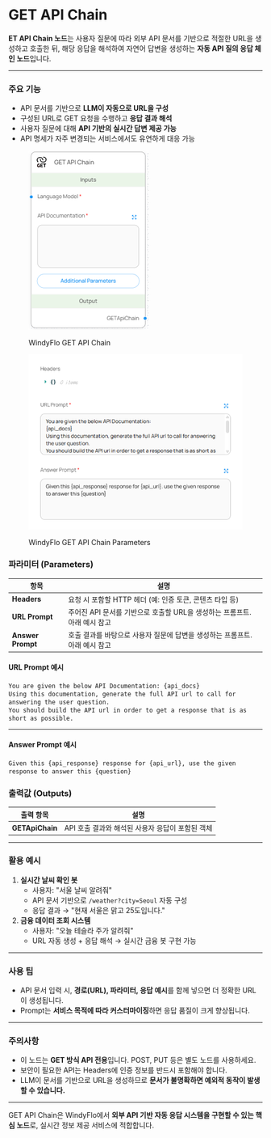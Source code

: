 # GET API Chain

**ET API Chain 노드**는 사용자 질문에 따라 외부 API 문서를 기반으로 적절한 URL을 생성하고 호출한 뒤, 해당 응답을 해석하여 자연어 답변을 생성하는 **자동 API 질의 응답 체인 노드**입니다.

***

### 주요 기능

* API 문서를 기반으로 **LLM이 자동으로 URL을 구성**
* 구성된 URL로 GET 요청을 수행하고 **응답 결과 해석**
* 사용자 질문에 대해 **API 기반의 실시간 답변 제공 가능**
* API 명세가 자주 변경되는 서비스에서도 유연하게 대응 가능

<figure><img src="../../../.gitbook/assets/스크린샷 2025-05-09 163514.png" alt=""><figcaption><p>WindyFlo GET API Chain</p></figcaption></figure>

<figure><img src="../../../.gitbook/assets/스크린샷 2025-05-09 163527.png" alt=""><figcaption><p>WindyFlo GET API Chain Parameters</p></figcaption></figure>

### 파라미터 (Parameters)

| 항목                | 설명                                            |
| ----------------- | --------------------------------------------- |
| **Headers**       | 요청 시 포함할 HTTP 헤더 (예: 인증 토큰, 콘텐츠 타입 등)         |
| **URL Prompt**    | 주어진 API 문서를 기반으로 호출할 URL을 생성하는 프롬프트. 아래 예시 참고 |
| **Answer Prompt** | 호출 결과를 바탕으로 사용자 질문에 답변을 생성하는 프롬프트. 아래 예시 참고   |

#### URL Prompt 예시

```
You are given the below API Documentation: {api_docs}
Using this documentation, generate the full API url to call for answering the user question.
You should build the API url in order to get a response that is as short as possible.
```

***

#### Answer Prompt 예시

```
Given this {api_response} response for {api_url}, use the given response to answer this {question}
```

### 출력값 (Outputs)

| 출력 항목           | 설명                            |
| --------------- | ----------------------------- |
| **GETApiChain** | API 호출 결과와 해석된 사용자 응답이 포함된 객체 |

***

### 활용 예시

1. **실시간 날씨 확인 봇**
   * 사용자: "서울 날씨 알려줘"
   * API 문서 기반으로 `/weather?city=Seoul` 자동 구성
   * 응답 결과 → "현재 서울은 맑고 25도입니다."
2. **금융 데이터 조회 시스템**
   * 사용자: "오늘 테슬라 주가 알려줘"
   * URL 자동 생성 + 응답 해석 → 실시간 금융 봇 구현 가능

***

### 사용 팁

* API 문서 입력 시, **경로(URL), 파라미터, 응답 예시**를 함께 넣으면 더 정확한 URL이 생성됩니다.
* Prompt는 **서비스 목적에 따라 커스터마이징**하면 응답 품질이 크게 향상됩니다.

***

### 주의사항

* 이 노드는 **GET 방식 API 전용**입니다. POST, PUT 등은 별도 노드를 사용하세요.
* 보안이 필요한 API는 Headers에 인증 정보를 반드시 포함해야 합니다.
* LLM이 문서를 기반으로 URL을 생성하므로 **문서가 불명확하면 예외적 동작이 발생할 수 있습니다.**

***

GET API Chain은 WindyFlo에서 **외부 API 기반 자동 응답 시스템을 구현할 수 있는 핵심 노드**로, 실시간 정보 제공 서비스에 적합합니다.

